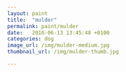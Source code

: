 ```yaml
---
layout: paint
title:  "mulder"
permalink: paint/mulder
date:   2016-06-13 13:45:48 +0100
categories: dog
image_url: /img/mulder-medium.jpg
thumbnail_url: /img/mulder-thumb.jpg

---
```


